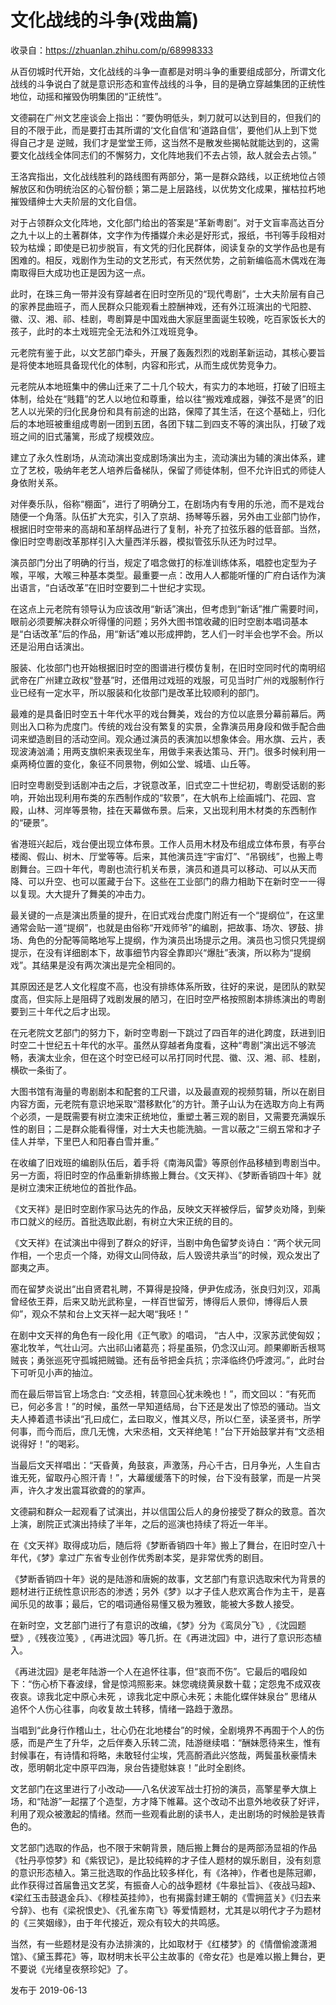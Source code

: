 # 文化战线的斗争(戏曲篇)
收录自：https://zhuanlan.zhihu.com/p/68998333

从百仞城时代开始，文化战线的斗争一直都是对明斗争的重要组成部分，所谓文化战线的斗争说白了就是意识形态和宣传战线的斗争，目的是确立穿越集团的正统性地位，动摇和摧毁伪明集团的“正统性”。

文德嗣在广州文艺座谈会上指出：“要伪明低头，刺刀就可以达到目的，但我们的目的不限于此，而是要打击其所谓的‘文化自信’和‘道路自信’，要他们从上到下觉得自己才是 逆贼，我们才是堂堂王师，这当然不是散发些揭帖就能达到的，这需要文化战线全体同志们的不懈努力，文化阵地我们不去占领，敌人就会去占领。”

王洛宾指出，文化战线胜利的路线图有两部分，第一是群众路线，以正统地位占领解放区和伪明统治区的心智份额；第二是上层路线，以优势文化成果，摧枯拉朽地摧毁缙绅士大夫阶层的文化自信。

对于占领群众文化阵地，文化部门给出的答案是“革新粤剧”。对于文盲率高达百分之九十以上的土著群体，文字作为传播媒介未必是好形式，报纸，书刊等手段相对较为枯燥；即使是已初步脱盲，有文凭的归化民群体，阅读复杂的文学作品也是有困难的。相反，戏剧作为生动的文艺形式，有天然优势，之前新编临高木偶戏在海南取得巨大成功也正是因为这一点。

此时，在珠三角一带并没有穿越者在旧时空所见的“现代粤剧”，士大夫阶层有自己的家养昆曲班子，而人民群众只能观看土腔酬神戏，还有外江班演出的弋阳腔、徽、汉、湘、祁、桂剧，粤剧算是中国戏曲大家庭里面诞生较晚，吃百家饭长大的孩子，此时的本土戏班完全无法和外江戏班竞争。

元老院有鉴于此，以文艺部门牵头，开展了轰轰烈烈的戏剧革新运动，其核心要旨是将使本地班具备现代化的体制，内容和形式，从而生成优势竞争力。

元老院从本地班集中的佛山迁来了二十几个较大，有实力的本地班，打破了旧班主体制，给处在“贱籍”的艺人以地位和尊重，给以往“搬戏难成器，弹弦不是贤”的旧艺人以光荣的归化民身份和具有前途的出路，保障了其生活，在这个基础上，归化后的本地班被重组成粤剧一团到五团，各团下辖二到四支不等的演出队，打破了戏班之间的旧式藩篱，形成了规模效应。

建立了永久性剧场，从流动演出变成剧场演出为主，流动演出为辅的演出体系，建立了艺校，吸纳年老艺人培养后备梯队，保留了师徒体制，但不允许旧式的师徒人身依附关系。

对伴奏乐队，俗称“棚面”，进行了明确分工，在剧场内有专用的乐池，而不是戏台随便一个角落。队伍扩大充实，引入了京胡、扬琴等乐器，另外由工业部门协作，根据旧时空带来的高胡和革胡样品进行了复制，补充了拉弦乐器的低音部。当然，像旧时空粤剧改革那样引入大量西洋乐器，模拟管弦乐队还为时过早。

演员部门分出了明确的行当，规定了唱念做打的标准训练体系，唱腔也定型为子喉，平喉，大喉三种基本类型。最重要一点：改用人人都能听懂的广府白话作为演出语言，“白话改革”在旧时空要到二十世纪才实现。

在这点上元老院有领导认为应该改用“新话”演出，但考虑到“新话”推广需要时间，眼前必须要解决群众听得懂的问题；另外大图书馆收藏的旧时空剧本唱词基本是“白话改革”后的作品，用“新话”难以形成押韵，艺人们一时半会也学不会。所以还是沿用白话演出。

服装、化妆部门也开始根据旧时空的图谱进行模仿复制，在旧时空同时代的南明绍武帝在广州建立政权“登基”时，还借用过戏班的戏服，可见当时广州的戏服制作行业已经有一定水平，所以服装和化妆部门是改革比较顺利的部门。

最难的是具备旧时空五十年代水平的戏台舞美，戏台的方位以底景分幕前幕后。两则出入口称为虎度门。传统的戏台没有繁复的实景，全靠演员用身段和做手配合曲词来塑造剧目的活动空间。观众通过演员的表演加以想象体会。用水旗、云片，表现波涛汹涌；用两支旗帜来表现坐车，用做手来表达策马、开门。很多时候利用一桌两椅位置的变化，象征不同景物，例如公堂、城墙、山丘等。

旧时空粤剧受到话剧冲击之后，才锐意改革，旧式空二十世纪初，粤剧受话剧的影响，开始出现利用布类的东西制作成的“软景”，在大帆布上绘画城门、花园、宫殿，山林、河岸等景物，挂在天幕做布景。后来，又出现利用木材类的东西制作的“硬景”。

省港班兴起后，戏台便出现立体布景。工作人员用木材及布组成立体布景，有亭台楼阁、假山、树木、厅堂等等。后来，其他演员连“宇宙灯”、“吊钢线”，也搬上粤剧舞台。三四十年代，粤剧也流行机关布景，演员和道具可以移动、可以从天而降、可以升空、也可以匿藏于台下。这些在工业部门的鼎力相助下在新时空一一得以复现。大大提升了舞美的冲击力。

最关键的一点是演出质量的提升，在旧式戏台虎度门附近有一个“提纲位”，在这里通常会贴一道“提纲”，也就是由俗称“开戏师爷”的编剧，把故事、场次、锣鼓、排场、角色的分配等简略地写上提纲，作为演员出场提示之用。演员也习惯只凭提纲提示，在没有详细剧本下，故事细节内容全靠即兴“爆肚”表演，所以称为“提纲戏”。其结果是没有两次演出是完全相同的。

其原因还是艺人文化程度不高，也没有排练体系所致，往好的来说，是团队的默契度高，但实际上是阻碍了戏剧发展的陋习，在旧时空严格按照剧本排练演出的粤剧要到三十年代之后才出现。

在元老院文艺部门的努力下，新时空粤剧一下跳过了四百年的进化跨度，跃进到旧时空二十世纪五十年代的水平。虽然从穿越者角度看，这种“粤剧”演出远不够流畅，表演太业余，但在这个时空已经可以吊打同时代昆、徽、汉、湘、祁、桂剧，横砍一条街了。

大图书馆有海量的粤剧剧本和配套的工尺谱，以及最直观的视频剪辑，所以在剧目内容方面，元老院有意识地采取“潜移默化”的方针。萧子山认为在选取方向上有两个必须，一是既需要有树立澳宋正统地位，重塑土著三观的剧目，又需要充满娱乐性的剧目；二是群众能看得懂，对士大夫也能洗脑。一言以蔽之“三纲五常和才子佳人并举，下里巴人和阳春白雪并重。”

在收编了旧戏班的编剧队伍后，着手将《南海风雷》等原创作品移植到粤剧当中。另一方面，将旧时空的作品重新排练搬上舞台。《文天祥》、《梦断香销四十年》就是树立澳宋正统地位的首批作品。

《文天祥》是旧时空剧作家马达先的作品，反映文天祥被俘后，留梦炎劝降，到柴市口就义的经历。首批选取此剧，有树立大宋正统的目的。

《文天祥》在试演出中得到了群众的好评，当剧中角色留梦炎诗白：“两个状元同作相，一个忠贞一个降，劝得文山同侍敌，后人毁谤共承当”的时候，观众发出了鄙夷之声。

而在留梦炎说出“出自贤君礼聘，不算得是投降，伊尹佐成汤，张良归刘汉，邓禹曾经依王莽，后来又助光武称皇，一样百世留芳，博得后人景仰，博得后人景仰”，观众不禁和台上文天祥一起大喝“我呸！”

在剧中文天祥的角色有一段化用《正气歌》的唱词， “古人中，汉家苏武使匈奴；塞北牧羊，气壮山河。六出祁山诸葛亮；将星虽殒，仍念汉山河。颜果卿断舌根骂贼丧；勇张巡死守孤城把贼锄。还有岳爷把金兵抗；宗泽临终仍呼渡河。”，此时台下可听见小声的抽泣。

而在最后带旨官上场念白: “文丞相，转意回心犹未晚也！”，而文回以：“有死而已，何必多言！”的时候，虽然一早知道结局，台下还是发出了惊恐的骚动。当文夫人捧着遗书读出“孔曰成仁，孟曰取义，惟其义尽，所以仁至，读圣贤书，所学何事，而今而后，庶几无愧，大宋丞相，文天祥绝笔！”台下开始鼓掌并有“文丞相说得好！”的喝彩。

当最后文天祥唱出：“天昏黄，角鼓哀，声激荡，丹心千古，日月争光，人生自古谁无死，留取丹心照汗青！”，大幕缓缓落下的时候，台下没有鼓掌，而是一片哭声，许久才发出震耳欲聋的的掌声。

文德嗣和群众一起观看了试演出，并以信国公后人的身份接受了群众的致意。首次上演，剧院正式演出持续了半年，之后的巡演也持续了将近一年半。

在《文天祥》取得成功后，随后将《梦断香销四十年》搬上了舞台，在旧时空八十年代，《梦》拿过广东省专业创作优秀剧本奖，是非常优秀的剧目。

《梦断香销四十年》说的是陆游和唐婉的故事，文艺部门有意识选取宋代为背景的题材进行正统性意识形态的渗透；另外《梦》以才子佳人悲欢离合作为主干，是喜闻乐见的故事；最后，它的唱词通俗易懂又极为雅致，能被大多数人接受。

在新时空，文艺部门进行了有意识的改编，《梦》分为《鸾凤分飞》,《沈园题壁》,《残夜泣笺》,《再进沈园》等几折。在《再进沈园》中，进行了意识形态植入。

《再进沈园》是老年陆游一个人在追怀往事，但“哀而不伤”。它最后的唱段如下：“伤心桥下春波绿，曾是惊鸿照影来。妹您魂绕黄泉数十载；定怨鬼不成双夜夜哀。谅我北定中原心未死 ，谅我北定中原心未死；未能化蝶伴妹泉台” 思绪从追怀个人伤心往事，向收复故土转移，情绪一路趋于激昂。

当唱到“此身行作稽山土，壮心仍在北地楼台”的时候，全剧境界不再囿于个人的伤感，而是产生了升华，之后伴奏入乐转二流，陆游继续唱：“酬妹愿待来生，惟有封候事在，有诗情和将略，未敢轻付尘埃，凭高酹酒此兴悠哉，两鬓虽秋豪情未改，愿明朝北定中原平四海，泉台告捷慰妹哀！”此时全剧终。

文艺部门在这里进行了小改动——八名伏波军战士打扮的演员，高擎星拳大旗上场，和“陆游”一起摆了个造型，方才降下帷幕。这个改动不出意外地收获了好评，利用了观众被激起的情绪。然而一些观看此剧的读书人，走出剧场的时候脸是铁青色的。

文艺部门选取的作品，也不限于宋朝背景，随后搬上舞台的是两部汤显祖的作品《牡丹亭惊梦》和《紫钗记》，是比较纯粹的才子佳人题材的娱乐剧目，没有刻意的意识形态植入。第三批选取的作品比较多样化，有《洛神》，作者也是陈冠卿，此作获得过首届鲁迅文艺奖，有振奋人心的战争题材《牛皋扯旨》、《夜战马超》、《梁红玉击鼓退金兵》、《穆桂英挂帅》，也有揭露封建王朝的《雪拥蓝关》《归去来兮辞》、也有《梁祝恨史》、《孔雀东南飞》等爱情题材，尤其是以明代才子为题材的《三笑姻缘》，由于年代接近，观众有较大的共鸣感。

当然，有一些题材是没有办法排演的，比如取材于《红楼梦》的《情僧偷渡潇湘馆》、《黛玉葬花》等，取材明末长平公主故事的《帝女花》也是难以搬上舞台，更不要说《光绪皇夜祭珍妃》了。

发布于 2019-06-13